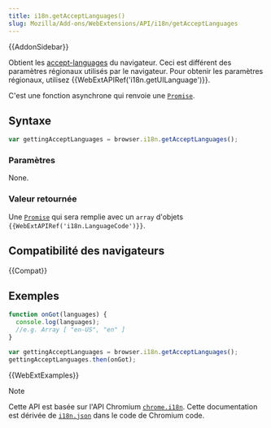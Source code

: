 ```yaml
---
title: i18n.getAcceptLanguages()
slug: Mozilla/Add-ons/WebExtensions/API/i18n/getAcceptLanguages
---
```


{{AddonSidebar}}

Obtient les [accept-languages](/fr/docs/Web/HTTP/Content_negotiation#the_accept-language_header) du navigateur. Ceci est différent des paramètres régionaux utilisés par le navigateur. Pour obtenir les paramètres régionaux, utilisez {{WebExtAPIRef('i18n.getUILanguage')}}.

C'est une fonction asynchrone qui renvoie une [`Promise`](/fr/docs/Web/JavaScript/Reference/Global_Objects/Promise).

## Syntaxe

```js
var gettingAcceptLanguages = browser.i18n.getAcceptLanguages();
```

### Paramètres

None.

### Valeur retournée

Une [`Promise`](/fr/docs/Web/JavaScript/Reference/Global_Objects/Promise) qui sera remplie avec un `array` d'objets `{{WebExtAPIRef('i18n.LanguageCode')}}`.

## Compatibilité des navigateurs

{{Compat}}

## Exemples

```js
function onGot(languages) {
  console.log(languages);
  //e.g. Array [ "en-US", "en" ]
}

var gettingAcceptLanguages = browser.i18n.getAcceptLanguages();
gettingAcceptLanguages.then(onGot);
```

{{WebExtExamples}}

> [!NOTE]
>
> Cette API est basée sur l'API Chromium [`chrome.i18n`](https://developer.chrome.com/docs/extensions/reference/api/i18n). Cette documentation est dérivée de [`i18n.json`](https://chromium.googlesource.com/chromium/src/+/master/chrome/common/extensions/api/i18n.json) dans le code de Chromium code.

<!--
// Copyright 2015 The Chromium Authors. All rights reserved.
//
// Redistribution and use in source and binary forms, with or without
// modification, are permitted provided that the following conditions are
// met:
//
//    * Redistributions of source code must retain the above copyright
// notice, this list of conditions and the following disclaimer.
//    * Redistributions in binary form must reproduce the above
// copyright notice, this list of conditions and the following disclaimer
// in the documentation and/or other materials provided with the
// distribution.
//    * Neither the name of Google Inc. nor the names of its
// contributors may be used to endorse or promote products derived from
// this software without specific prior written permission.
//
// THIS SOFTWARE IS PROVIDED BY THE COPYRIGHT HOLDERS AND CONTRIBUTORS
// "AS IS" AND ANY EXPRESS OR IMPLIED WARRANTIES, INCLUDING, BUT NOT
// LIMITED TO, THE IMPLIED WARRANTIES OF MERCHANTABILITY AND FITNESS FOR
// A PARTICULAR PURPOSE ARE DISCLAIMED. IN NO EVENT SHALL THE COPYRIGHT
// OWNER OR CONTRIBUTORS BE LIABLE FOR ANY DIRECT, INDIRECT, INCIDENTAL,
// SPECIAL, EXEMPLARY, OR CONSEQUENTIAL DAMAGES (INCLUDING, BUT NOT
// LIMITED TO, PROCUREMENT OF SUBSTITUTE GOODS OR SERVICES; LOSS OF USE,
// DATA, OR PROFITS; OR BUSINESS INTERRUPTION) HOWEVER CAUSED AND ON ANY
// THEORY OF LIABILITY, WHETHER IN CONTRACT, STRICT LIABILITY, OR TORT
// (INCLUDING NEGLIGENCE OR OTHERWISE) ARISING IN ANY WAY OUT OF THE USE
// OF THIS SOFTWARE, EVEN IF ADVISED OF THE POSSIBILITY OF SUCH DAMAGE.
-->
